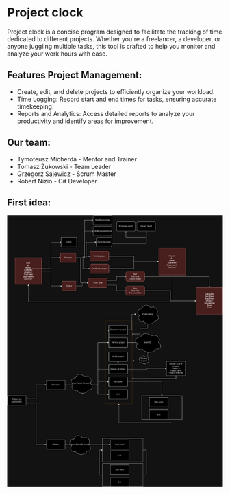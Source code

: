 # Project clock

Project clock is a concise program designed to facilitate the tracking of time dedicated to different projects. Whether you're a freelancer, a developer, or anyone juggling multiple tasks, this tool is crafted to help you monitor and analyze your work hours with ease. 

## Features Project Management: 
- Create, edit, and delete projects to efficiently organize your workload. 
- Time Logging: Record start and end times for tasks, ensuring accurate timekeeping. 
- Reports and Analytics: Access detailed reports to analyze your productivity and identify areas for improvement.

## Our team:
- Tymoteusz Micherda - Mentor and Trainer
- Tomasz Żukowski - Team Leader
- Grzegorz Sajewicz - Scrum Master
- Robert Nizio - C# Developer

## First idea:
![ProjectClockFirstDiagram](ProjectClockFirstDiagram.jpg)



